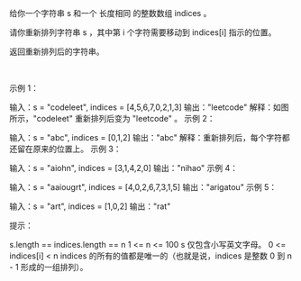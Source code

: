 给你一个字符串 s 和一个 长度相同 的整数数组 indices 。

请你重新排列字符串 s ，其中第 i 个字符需要移动到 indices[i] 指示的位置。

返回重新排列后的字符串。

 

示例 1：



输入：s = "codeleet", indices = [4,5,6,7,0,2,1,3]
输出："leetcode"
解释：如图所示，"codeleet" 重新排列后变为 "leetcode" 。
示例 2：

输入：s = "abc", indices = [0,1,2]
输出："abc"
解释：重新排列后，每个字符都还留在原来的位置上。
示例 3：

输入：s = "aiohn", indices = [3,1,4,2,0]
输出："nihao"
示例 4：

输入：s = "aaiougrt", indices = [4,0,2,6,7,3,1,5]
输出："arigatou"
示例 5：

输入：s = "art", indices = [1,0,2]
输出："rat"
 

提示：

s.length == indices.length == n
1 <= n <= 100
s 仅包含小写英文字母。
0 <= indices[i] < n
indices 的所有的值都是唯一的（也就是说，indices 是整数 0 到 n - 1 形成的一组排列）。
